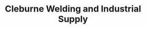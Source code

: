 ---
title: "Cleburne Welding and Industrial Supply"
url: /cleburne/cleburne-welding-and-industrial-supply/
shop: Baustoffe
---